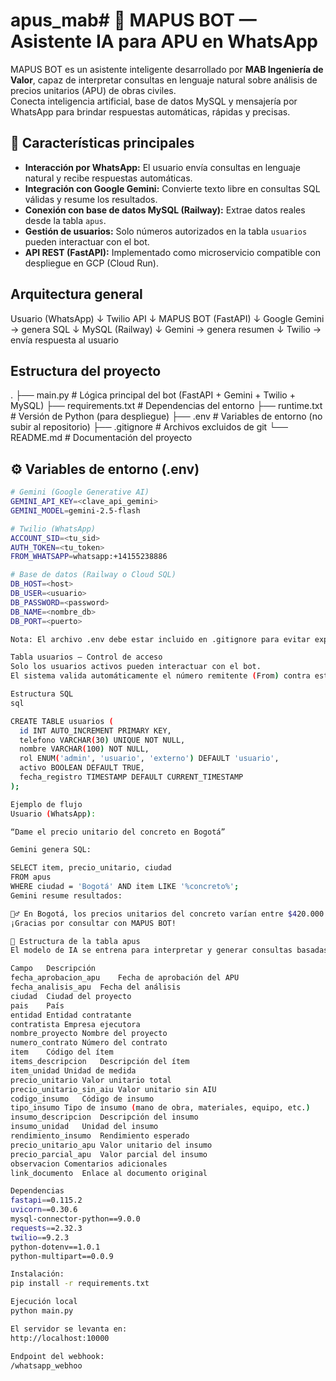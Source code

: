 # apus_mab# 🤖 MAPUS BOT — Asistente IA para APU en WhatsApp

MAPUS BOT es un asistente inteligente desarrollado por **MAB Ingeniería de Valor**, capaz de interpretar consultas en lenguaje natural sobre análisis de precios unitarios (APU) de obras civiles.  
Conecta inteligencia artificial, base de datos MySQL y mensajería por WhatsApp para brindar respuestas automáticas, rápidas y precisas.

## 🚀 Características principales

- **Interacción por WhatsApp:** El usuario envía consultas en lenguaje natural y recibe respuestas automáticas.  
- **Integración con Google Gemini:** Convierte texto libre en consultas SQL válidas y resume los resultados.  
- **Conexión con base de datos MySQL (Railway):** Extrae datos reales desde la tabla `apus`.  
- **Gestión de usuarios:** Solo números autorizados en la tabla `usuarios` pueden interactuar con el bot.  
- **API REST (FastAPI):** Implementado como microservicio compatible con despliegue en GCP (Cloud Run).  

## Arquitectura general

Usuario (WhatsApp)
↓
Twilio API
↓
MAPUS BOT (FastAPI)
↓
Google Gemini → genera SQL
↓
MySQL (Railway)
↓
Gemini → genera resumen
↓
Twilio → envía respuesta al usuario

## Estructura del proyecto
.
├── main.py # Lógica principal del bot (FastAPI + Gemini + Twilio + MySQL)
├── requirements.txt # Dependencias del entorno
├── runtime.txt # Versión de Python (para despliegue)
├── .env # Variables de entorno (no subir al repositorio)
├── .gitignore # Archivos excluidos de git
└── README.md # Documentación del proyecto

## ⚙️ Variables de entorno (.env)

```bash
# Gemini (Google Generative AI)
GEMINI_API_KEY=<clave_api_gemini>
GEMINI_MODEL=gemini-2.5-flash

# Twilio (WhatsApp)
ACCOUNT_SID=<tu_sid>
AUTH_TOKEN=<tu_token>
FROM_WHATSAPP=whatsapp:+14155238886

# Base de datos (Railway o Cloud SQL)
DB_HOST=<host>
DB_USER=<usuario>
DB_PASSWORD=<password>
DB_NAME=<nombre_db>
DB_PORT=<puerto>

Nota: El archivo .env debe estar incluido en .gitignore para evitar exponer credenciales sensibles.

Tabla usuarios — Control de acceso
Solo los usuarios activos pueden interactuar con el bot.
El sistema valida automáticamente el número remitente (From) contra esta tabla.

Estructura SQL
sql

CREATE TABLE usuarios (
  id INT AUTO_INCREMENT PRIMARY KEY,
  telefono VARCHAR(30) UNIQUE NOT NULL,
  nombre VARCHAR(100) NOT NULL,
  rol ENUM('admin', 'usuario', 'externo') DEFAULT 'usuario',
  activo BOOLEAN DEFAULT TRUE,
  fecha_registro TIMESTAMP DEFAULT CURRENT_TIMESTAMP
);

Ejemplo de flujo
Usuario (WhatsApp):

“Dame el precio unitario del concreto en Bogotá”

Gemini genera SQL:

SELECT item, precio_unitario, ciudad
FROM apus
WHERE ciudad = 'Bogotá' AND item LIKE '%concreto%';
Gemini resume resultados:

👷‍♂️ En Bogotá, los precios unitarios del concreto varían entre $420.000 y $460.000 por m³ según el proyecto.
¡Gracias por consultar con MAPUS BOT!

🧠 Estructura de la tabla apus
El modelo de IA se entrena para interpretar y generar consultas basadas en los siguientes campos:

Campo	Descripción
fecha_aprobacion_apu	Fecha de aprobación del APU
fecha_analisis_apu	Fecha del análisis
ciudad	Ciudad del proyecto
pais	País
entidad	Entidad contratante
contratista	Empresa ejecutora
nombre_proyecto	Nombre del proyecto
numero_contrato	Número del contrato
item	Código del ítem
items_descripcion	Descripción del ítem
item_unidad	Unidad de medida
precio_unitario	Valor unitario total
precio_unitario_sin_aiu	Valor unitario sin AIU
codigo_insumo	Código de insumo
tipo_insumo	Tipo de insumo (mano de obra, materiales, equipo, etc.)
insumo_descripcion	Descripción del insumo
insumo_unidad	Unidad del insumo
rendimiento_insumo	Rendimiento esperado
precio_unitario_apu	Valor unitario del insumo
precio_parcial_apu	Valor parcial del insumo
observacion	Comentarios adicionales
link_documento	Enlace al documento original

Dependencias
fastapi==0.115.2
uvicorn==0.30.6
mysql-connector-python==9.0.0
requests==2.32.3
twilio==9.2.3
python-dotenv==1.0.1
python-multipart==0.0.9

Instalación:
pip install -r requirements.txt

Ejecución local
python main.py

El servidor se levanta en:
http://localhost:10000

Endpoint del webhook:
/whatsapp_webhoo